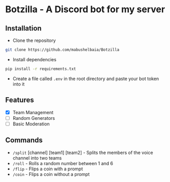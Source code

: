 # Botzilla - A Discord bot for my server
## Installation
- Clone the repository
```bash
git clone https://github.com/mabushelbaia/Botzilla
```
- Install dependencies
```bash
pip install -r requirements.txt
```
- Create a file called `.env` in the root directory and paste your bot token into it

## Features

- [X] Team Management
- [ ] Random Generators
- [ ] Basic Moderation

## Commands
- `/split` [channel] [team1] [team2] - Splits the members of the voice channel into two teams
- `/roll` - Rolls a random number between 1 and 6
- `/flip` - Flips a coin with a prompt
- `/coin` - Flips a coin without a prompt
